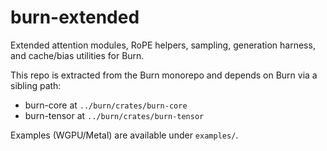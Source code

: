 # burn-extended

Extended attention modules, RoPE helpers, sampling, generation harness, and cache/bias utilities for Burn.

This repo is extracted from the Burn monorepo and depends on Burn via a sibling path:

- burn-core at `../burn/crates/burn-core`
- burn-tensor at `../burn/crates/burn-tensor`

Examples (WGPU/Metal) are available under `examples/`.

